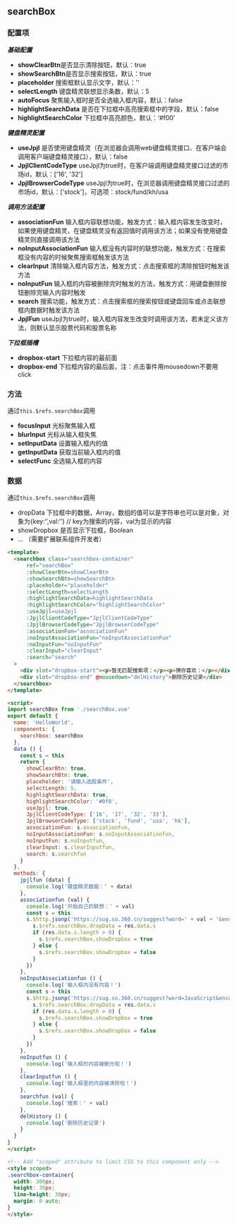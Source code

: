 ## searchBox

### 配置项

***基础配置***

- **showClearBtn**是否显示清除按钮，默认：true
- **showSearchBtn**是否显示搜索按钮，默认：true
- **placeholder** 搜索框默认显示文字，默认：''
- **selectLength** 键盘精灵联想显示条数，默认：5
- **autoFocus** 聚焦输入框时是否全选输入框内容，默认：false
- **highlightSearchData** 是否在下拉框中高亮搜索框中的字段，默认：false
- **highlightSearchColor** 下拉框中高亮颜色，默认：‘#f00’

***键盘精灵配置***

- **useJpjl** 是否使用键盘精灵（在浏览器会调用web键盘精灵接口、在客户端会调用客户端键盘精灵接口），默认：false
- **JpjlClientCodeType** useJpjl为true时，在客户端调用键盘精灵接口过滤的市场id，默认：['16', '32']
- **JpjlBrowserCodeType** useJpjl为true时，在浏览器调用键盘精灵接口过滤的市场id，默认：['stock']，可选项：stock/fund/kh/usa

***调用方法配置***

- **associationFun** 输入框内容联想功能，触发方式：输入框内容发生改变时，如果使用键盘精灵，在键盘精灵没有返回值时调用该方法；如果没有使用键盘精灵则直接调用该方法
- **noInputAssociationFun** 输入框没有内容时的联想功能，触发方式：在搜索框没有内容的时候聚焦搜索框触发该方法
- **clearInput** 清除输入框内容方法，触发方式：点击搜索框的清除按钮时触发该方法
- **noInputFun** 输入框的内容被删除完时触发的方法，触发方式：用键盘删除按钮删除完输入内容时触发
- **search** 搜索功能，触发方式：点击搜索框的搜索按钮或键盘回车或点击联想框内数据时触发该方法
- **JpjlFun** useJpjl为true时，输入框内容发生改变时调用该方法，若未定义该方法，则默认显示股票代码和股票名称

***下拉框插槽***

- **dropbox-start** 下拉框内容的最前面
- **dropbox-end** 下拉框内容的最后面，注：点击事件用mousedown不要用click

### 方法

通过`this.$refs.searchBox`调用

- **focusInput** 光标聚焦输入框
- **blurInput** 光标从输入框失焦
- **setInputData** 设置输入框内的值
- **getInputData** 获取当前输入框内的值
- **selectFunc** 全选输入框的内容

### 数据

通过`this.$refs.searchBox`调用

- dropData 下拉框中的数据，Array，数组的值可以是字符串也可以是对象，对象为{key:‘’,val:‘’} // key为搜索的内容，val为显示的内容
- showDropbox 是否显示下拉框，Boolean
- ... （需要扩展联系组件开发者） 

```html
<template>
  <searchbox class="searchbox-container"
      ref="searchBox"
      :showClearBtn=showClearBtn
      :showSearchBtn=showSearchBtn
      :placeholder="placeholder"
      :selectLength=selectLength
      :highlightSearchData=highlightSearchData
      :highlightSearchColor="highlightSearchColor"
      :useJpjl=useJpjl
      :JpjlClientCodeType="JpjlClientCodeType"
      :JpjlBrowserCodeType="JpjlBrowserCodeType"
      :associationFun="associationFun"
      :noInputAssociationFun="noInputAssociationFun"
      :noInputFun="noInputFun"
      :clearInput="clearInput"
      :search="search"
  >
    <div slot="dropbox-start"><p>暂无匹配搜索项：</p><p>猜你喜欢：</p></div>
    <div slot="dropbox-end" @mousedown="delHistory">删除历史记录</div>
  </searchbox>
</template>

<script>
import searchBox from './searchBox.vue'
export default {
  name: 'HelloWorld',
  components: {
    searchbox: searchBox
  },
  data () {
    const s = this
    return {
      showClearBtn: true,
      showSearchBtn: true,
      placeholder: '请输入选股条件',
      selectLength: 5,
      highlightSearchData: true,
      highlightSearchColor: '#0f0',
      useJpjl: true,
      JpjlClientCodeType: ['16', '17', '32', '33'],
      JpjlBrowserCodeType: ['stock', 'fund', 'usa', 'hk'],
      associationFun: s.associationfun,
      noInputAssociationFun: s.noInputAssociationfun,
      noInputFun: s.noInputfun,
      clearInput: s.clearInputfun,
      search: s.searchfun
    }
  },
  methods: {
    jpjlfun (data) {
      console.log('键盘精灵数据：' + data)
    },
    associationfun (val) {
      console.log('开始自己的联想：' + val)
      const s = this
      s.$http.jsonp('https://sug.so.360.cn/suggest?word=' + val + '&encodein=utf-8&encodeout=utf-8').then(function (res) {
        s.$refs.searchBox.dropData = res.data.s
        if (res.data.s.length > 0) {
          s.$refs.searchBox.showDropbox = true
        } else {
          s.$refs.searchBox.showDropbox = false
        }
      })
    },
    noInputAssociationfun () {
      console.log('输入框内没有内容！')
      const s = this
      s.$http.jsonp('https://sug.so.360.cn/suggest?word=JavaScript&encodein=utf-8&encodeout=utf-8').then(function (res) {
        s.$refs.searchBox.dropData = res.data.s
        if (res.data.s.length > 0) {
          s.$refs.searchBox.showDropbox = true
        } else {
          s.$refs.searchBox.showDropbox = false
        }
      })
    },
    noInputfun () {
      console.log('输入框的内容被删光啦！')
    },
    clearInputfun () {
      console.log('输入框里的内容被清除啦！')
    },
    searchfun (val) {
      console.log('搜索：' + val)
    },
    delHistory () {
      console.log('删除历史记录')
    }
  }
}
</script>

<!-- Add "scoped" attribute to limit CSS to this component only -->
<style scoped>
.searchbox-container{
  width: 300px;
  height: 30px;
  line-height: 30px;
  margin: 0 auto;
}
</style>

```

